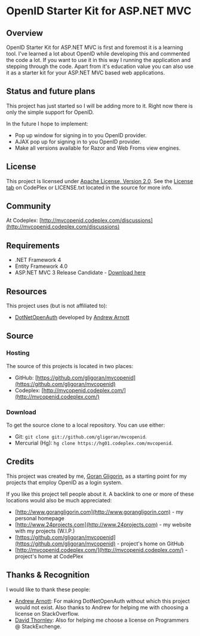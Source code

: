 # OpenID Starter Kit for ASP.NET MVC

## Overview
OpenID Starter Kit for ASP.NET MVC is first and foremost it is a learning tool. I've learned a lot about OpenID while developing this and commented the code a lot. If you want to use it in this way I running the application and stepping through the code. Apart from it's education value you can also use it as a starter kit for your ASP.NET MVC based web applications.

## Status and future plans
This project has just started so I will be adding more to it. Right now there is only the simple support for OpenID. 

In the future I hope to implement:

* Pop up window for signing in to you OpenID provider.
* AJAX pop up for signing in to you OpenID provider.
* Make all versions available for Razor and Web Froms view engines.

## License
This project is licensed under [Apache License, Version 2.0](http://opensource.org/licenses/apache2.0.php). See the [License tab](http://mvcopenid.codeplex.com) on CodePlex or LICENSE.txt located in the source for more info.

## Community
At Codeplex: [http://mvcopenid.codeplex.com/discussions](http://mvcopenid.codeplex.com/discussions)

## Requirements
* .NET Framework 4
* Entity Framework 4.0
* ASP.NET MVC 3 Release Candidate - [Download here](http://www.microsoft.com/downloads/en/details.aspx?FamilyID=a920ccee-1397-4feb-824a-2dfefee47d54)

## Resources
This project uses (but is not affiliated to):

* [DotNetOpenAuth](http://www.dotnetopenauth.net/) developed by [Andrew Arnott](http://blog.nerdbank.net/)

## Source
### Hosting
The source of this projects is located in two places:

* GitHub: [https://github.com/gligoran/mvcopenid](https://github.com/gligoran/mvcopenid)
* Codeplex: [http://mvcopenid.codeplex.com/](http://mvcopenid.codeplex.com/)

### Download
To get the source clone to a local repository. You can use either:

* Git: `git clone git://github.com/gligoran/mvcopenid`.
* Mercurial (Hg): `hg clone https://hg01.codeplex.com/mvcopenid`.

## Credits
This project was created by me, [Goran Gligorin](http://www.gorangligorin.com), as a starting point for my projects that employ OpenID as a login system.

If you like this project tell people about it. A backlink to one or more of these locations would also be much appreciated:

* [http://www.gorangligorin.com](http://www.gorangligorin.com) - my personal homepage
* [http://www.24projects.com](http://www.24projects.com) - my website with my projects (W.I.P.)
* [https://github.com/gligoran/mvcopenid](https://github.com/gligoran/mvcopenid) - project's home on GitHub
* [http://mvcopenid.codeplex.com/](http://mvcopenid.codeplex.com/) - project's home at CodePlex

## Thanks & Recognition
I would like to thank these people:

* [Andrew Arnott](http://blog.nerdbank.net/): For making DotNetOpenAuth without which this project would not exist. Also thanks to Andrew for helping me with choosing a license on StackOverflow.
* [David Thornley](http://programmers.stackexchange.com/users/2344/david-thornley): Also for helping me choose a license on Programmers @ StackExchenge.